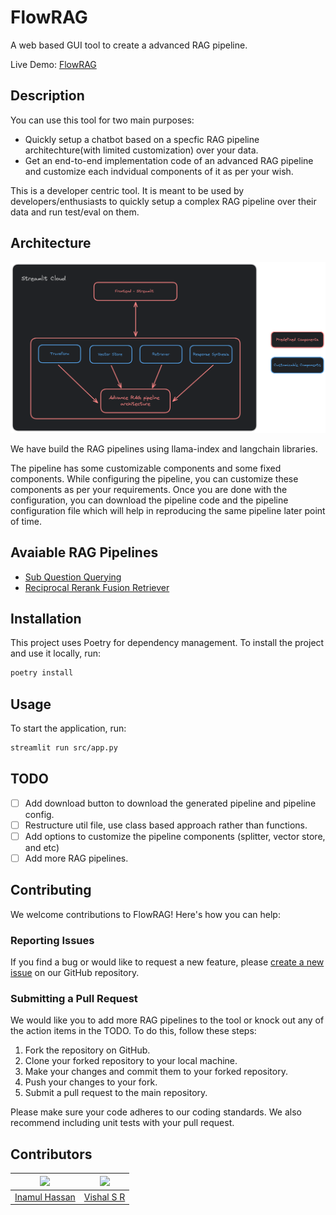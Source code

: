 # FlowRAG
A web based GUI tool to create a advanced RAG pipeline.

Live Demo: [FlowRAG](https://flowrag.streamlit.app/)

## Description
You can use this tool for two main purposes:
- Quickly setup a chatbot based on a specfic RAG pipeline architechture(with limited customization) over your data.
- Get an end-to-end implementation code of an advanced RAG pipeline and customize each indvidual components of it as per your wish.

This is a developer centric tool. It is meant to be used by developers/enthusiasts to quickly setup a complex RAG pipeline over their data and run test/eval on them.


## Architecture

![Project Architecture](storage/architecture.png)

We have build the RAG pipelines using llama-index and langchain libraries.

The pipeline has some customizable components and some fixed components. While configuring the pipeline, you can customize these components as per your requirements.
Once you are done with the configuration, you can download the pipeline code and the pipeline configuration file which will help in reproducing the same pipeline later point of time. 


## Avaiable RAG Pipelines

- [Sub Question Querying](https://docs.llamaindex.ai/en/stable/examples/query_engine/sub_question_query_engine.html)
- [Reciprocal Rerank Fusion Retriever](https://docs.llamaindex.ai/en/stable/examples/retrievers/reciprocal_rerank_fusion.html)

## Installation

This project uses Poetry for dependency management. To install the project and use it locally, run:

```sh
poetry install
```

## Usage
To start the application, run:
```sh
streamlit run src/app.py
```

## TODO
- [ ] Add download button to download the generated pipeline and pipeline config.
- [ ] Restructure util file, use class based approach rather than functions.
- [ ] Add options to customize the pipeline components (splitter, vector store, and etc)
- [ ] Add more RAG pipelines.

## Contributing

We welcome contributions to FlowRAG! Here's how you can help:

### Reporting Issues

If you find a bug or would like to request a new feature, please [create a new issue](https://github.com/Inamul-Hassan/FlowRAG/issues/ew) on our GitHub repository.

### Submitting a Pull Request

We would like you to add more RAG pipelines to the tool or knock out any of the action items in the TODO. To do this, follow these steps:

1. Fork the repository on GitHub.
2. Clone your forked repository to your local machine.
3. Make your changes and commit them to your forked repository.
4. Push your changes to your fork.
5. Submit a pull request to the main repository.

Please make sure your code adheres to our coding standards. We also recommend including unit tests with your pull request.


## Contributors

| <img src="https://avatars.githubusercontent.com/Inamul-Hassan" width="100px;"/><br/> | <img src="https://avatars.githubusercontent.com/vishal-sr" width="100px;"/><br/> |
| :---: | :---: |
| [Inamul Hassan](https://github.com/Inamul-Hassan)  | [Vishal S R](https://github.com/vishal-sr) |

